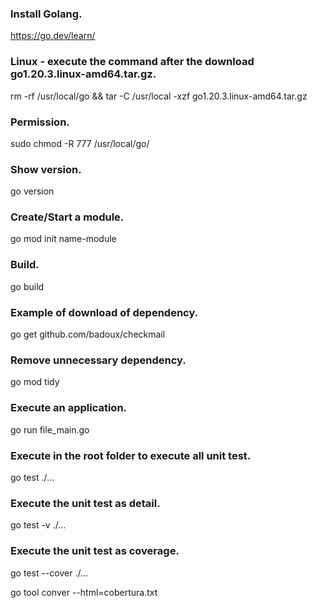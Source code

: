 
### Install Golang.


https://go.dev/learn/


### Linux - execute the command after the download go1.20.3.linux-amd64.tar.gz.


rm -rf /usr/local/go && tar -C /usr/local -xzf go1.20.3.linux-amd64.tar.gz



### Permission.


sudo chmod -R 777 /usr/local/go/


### Show version.


go version


### Create/Start a module.

 
go mod init name-module


### Build.

go build

### Example of download of dependency.


go get github.com/badoux/checkmail


### Remove unnecessary dependency.


go mod tidy


### Execute an application.


go run file_main.go



### Execute in the root folder to execute all unit test.


go test ./...


### Execute the unit test as detail.


go test -v ./...


### Execute the unit test as coverage.


go test --cover  ./...

go tool conver --html=cobertura.txt
